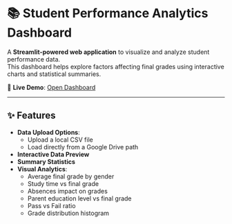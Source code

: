 # 📚 Student Performance Analytics Dashboard

A **Streamlit-powered web application** to visualize and analyze student performance data.  
This dashboard helps explore factors affecting final grades using interactive charts and statistical summaries.

🔗 **Live Demo**: [Open Dashboard](https://student-performance-analysis-5nwgdjwx9dhs7wfacaflnw.streamlit.app/)

---

## ✨ Features
- **Data Upload Options**:
  - Upload a local CSV file
  - Load directly from a Google Drive path
- **Interactive Data Preview**
- **Summary Statistics**
- **Visual Analytics**:
  - Average final grade by gender
  - Study time vs final grade
  - Absences impact on grades
  - Parent education level vs final grade
  - Pass vs Fail ratio
  - Grade distribution histogram
